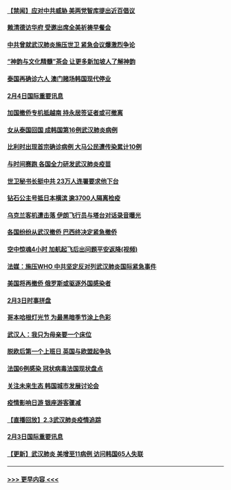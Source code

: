 #### [【禁闻】应对中共威胁 美两党智库提出近百倡议](../pages/prog202/a102769357.md?t=02050701) 
#### [赖清德访华府  受邀出席全美祈祷早餐会](../pages/prog202/a102769350.md?t=02050701) 
#### [中共曾就武汉肺炎施压世卫 紧急会议爆激烈争论](../pages/prog202/a102769312.md?t=02050701) 
#### [“神韵与文化精髓”茶会 让更多新加坡人了解神韵](../pages/prog202/a102769286.md?t=02050701) 
#### [泰国再确诊六人 澳门赌场韩国现代停业](../pages/prog202/a102769239.md?t=02050701) 
#### [2月4日国际重要讯息](../pages/prog202/a102768884.md?t=02050701) 
#### [加国撤侨专机抵越南 持永居签证者或可撤离](../pages/prog202/a102768877.md?t=02050701) 
#### [女从泰国回国 成韩国第16例武汉肺炎病例](../pages/prog202/a102768669.md?t=02050701) 
#### [比利时出现首宗确诊病例 大马公民遭传染累计10例](../pages/prog202/a102768824.md?t=02050701) 
#### [与时间赛跑 各国全力研发武汉肺炎疫苗](../pages/prog202/a102768738.md?t=02050701) 
#### [世卫秘书长挺中共 23万人连署要求他下台](../pages/prog202/a102768717.md?t=02050701) 
#### [钻石公主号抵日本横滨 逾3700人隔离检疫](../pages/prog202/a102768714.md?t=02050701) 
#### [乌克兰客机遭击落 伊朗飞行员与塔台对话录音曝光](../pages/prog202/a102768645.md?t=02050701) 
#### [各国纷纷从武汉撤侨 巴西终决定紧急撤侨](../pages/prog202/a102768630.md?t=02050701) 
#### [空中惊魂4小时 加航起飞后出问题平安返降(视频)](../pages/prog202/a102768601.md?t=02050701) 
#### [法媒：施压WHO 中共坚定反对列武汉肺炎国际紧急事件](../pages/prog202/a102768584.md?t=02050701) 
#### [美国将再撤侨 俄罗斯或驱逐外国感染者](../pages/prog202/a102768247.md?t=02050701) 
#### [2月3日时事拼盘](../pages/prog202/a102768402.md?t=02050701) 
#### [哥本哈根灯光节 为最黑暗季节涂上色彩](../pages/prog202/a102768369.md?t=02050701) 
#### [武汉人：我只为母亲要一个床位](../pages/prog202/a102768250.md?t=02050701) 
#### [脱欧后第一个上班日 英国与欧盟起争执](../pages/prog202/a102768252.md?t=02050701) 
#### [法国6例感染 冠状病毒法国现状盘点](../pages/prog202/a102768157.md?t=02050701) 
#### [关注未来生态 韩国城市发展讨论会](../pages/prog202/a102768153.md?t=02050701) 
#### [疫情影响日游 银座游客骤减](../pages/prog202/a102768160.md?t=02050701) 
#### [【直播回放】2.3武汉肺炎疫情追踪](../pages/prog202/a102768128.md?t=02050701) 
#### [2月3日国际重要讯息](../pages/prog202/a102767896.md?t=02050701) 
#### [【更新】武汉肺炎 美增至11病例 访问韩国65人失联](../pages/prog202/a102758911.md?t=02050701) 

----
#### [ >>> 更早内容 <<< ](../indexes/prog202-earlier.md)
